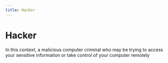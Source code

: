 ```yaml
---
title: Hacker
---
```

# Hacker

In this context, a malicious computer criminal who may be trying to access your sensitive information or take control of your computer remotely